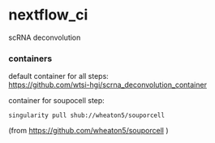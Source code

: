 # nextflow_ci

scRNA deconvolution


### containers

default container for all steps:  
https://github.com/wtsi-hgi/scrna_deconvolution_container
  

container for soupocell step:
```
singularity pull shub://wheaton5/souporcell
```
(from https://github.com/wheaton5/souporcell )